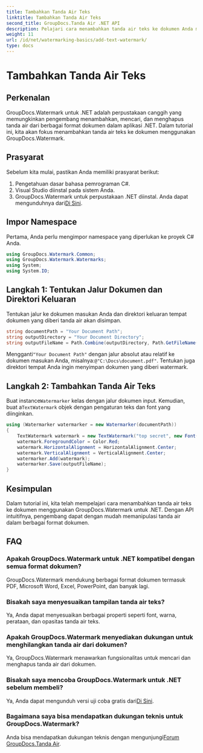 ```yaml
---
title: Tambahkan Tanda Air Teks
linktitle: Tambahkan Tanda Air Teks
second_title: GroupDocs.Tanda Air .NET API
description: Pelajari cara menambahkan tanda air teks ke dokumen Anda menggunakan Groupdocs untuk .NET dengan panduan langkah demi langkah ini.
weight: 11
url: /id/net/watermarking-basics/add-text-watermark/
type: docs
---
```

# Tambahkan Tanda Air Teks

## Perkenalan
GroupDocs.Watermark untuk .NET adalah perpustakaan canggih yang memungkinkan pengembang menambahkan, mencari, dan menghapus tanda air dari berbagai format dokumen dalam aplikasi .NET. Dalam tutorial ini, kita akan fokus menambahkan tanda air teks ke dokumen menggunakan GroupDocs.Watermark.
## Prasyarat
Sebelum kita mulai, pastikan Anda memiliki prasyarat berikut:
1. Pengetahuan dasar bahasa pemrograman C#.
2. Visual Studio diinstal pada sistem Anda.
3.  GroupDocs.Watermark untuk perpustakaan .NET diinstal. Anda dapat mengunduhnya dari[Di Sini](https://releases.groupdocs.com/Watermark/net/).

## Impor Namespace
Pertama, Anda perlu mengimpor namespace yang diperlukan ke proyek C# Anda.
```csharp
using GroupDocs.Watermark.Common;
using GroupDocs.Watermark.Watermarks;
using System;
using System.IO;
```
## Langkah 1: Tentukan Jalur Dokumen dan Direktori Keluaran
Tentukan jalur ke dokumen masukan Anda dan direktori keluaran tempat dokumen yang diberi tanda air akan disimpan.
```csharp
string documentPath = "Your Document Path";
string outputDirectory = "Your Document Directory";
string outputFileName = Path.Combine(outputDirectory, Path.GetFileName(documentPath));
```
 Mengganti`"Your Document Path"` dengan jalur absolut atau relatif ke dokumen masukan Anda, misalnya:`@"C:\Docs\document.pdf"`. Tentukan juga direktori tempat Anda ingin menyimpan dokumen yang diberi watermark.
## Langkah 2: Tambahkan Tanda Air Teks
 Buat instance`Watermarker` kelas dengan jalur dokumen input. Kemudian, buat a`TextWatermark` objek dengan pengaturan teks dan font yang diinginkan.
```csharp
using (Watermarker watermarker = new Watermarker(documentPath))
{
    TextWatermark watermark = new TextWatermark("top secret", new Font("Arial", 36));
    watermark.ForegroundColor = Color.Red;
    watermark.HorizontalAlignment = HorizontalAlignment.Center;
    watermark.VerticalAlignment = VerticalAlignment.Center;
    watermarker.Add(watermark);
    watermarker.Save(outputFileName);
}
```

## Kesimpulan
Dalam tutorial ini, kita telah mempelajari cara menambahkan tanda air teks ke dokumen menggunakan GroupDocs.Watermark untuk .NET. Dengan API intuitifnya, pengembang dapat dengan mudah memanipulasi tanda air dalam berbagai format dokumen.
## FAQ
### Apakah GroupDocs.Watermark untuk .NET kompatibel dengan semua format dokumen?
GroupDocs.Watermark mendukung berbagai format dokumen termasuk PDF, Microsoft Word, Excel, PowerPoint, dan banyak lagi.
### Bisakah saya menyesuaikan tampilan tanda air teks?
Ya, Anda dapat menyesuaikan berbagai properti seperti font, warna, perataan, dan opasitas tanda air teks.
### Apakah GroupDocs.Watermark menyediakan dukungan untuk menghilangkan tanda air dari dokumen?
Ya, GroupDocs.Watermark menawarkan fungsionalitas untuk mencari dan menghapus tanda air dari dokumen.
### Bisakah saya mencoba GroupDocs.Watermark untuk .NET sebelum membeli?
 Ya, Anda dapat mengunduh versi uji coba gratis dari[Di Sini](https://releases.groupdocs.com/).
### Bagaimana saya bisa mendapatkan dukungan teknis untuk GroupDocs.Watermark?
 Anda bisa mendapatkan dukungan teknis dengan mengunjungi[Forum GroupDocs.Tanda Air](https://forum.groupdocs.com/c/watermark/19).